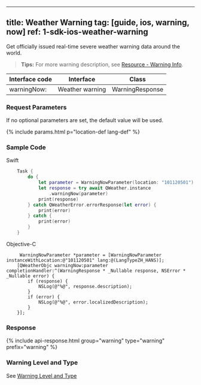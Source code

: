 <!--
 * @Date: 2025-03-06 10:02:06
 * @LastEditors: bolepichi
 * @LastEditTime: 2025-03-14 15:48:50
 * @FilePath: /dev-site/docs/_en/ios-sdk/warning/ios-weather-warning.md
-->
---
title: Weather Warning
tag: [guide, ios, warning, now]
ref: 1-sdk-ios-weather-warning
---

Get officially issued real-time severe weather warning data around the world.

> **Tips:** For more warning description, see [Resource - Warning Info](/en/docs/resource/warning-info/).

| Interface code | Interface       | Class            |
| --------------------- | --------------- | ---------------- |
| warningNow:  | Weather warning | WarningResponse |

### Request Parameters

If no optional parameters are set, the default value will be used.

{% include params.html p="location-def lang-def" %}


### Sample Code

Swift

```swift
    Task {
        do {
            let parameter = WarningNowParameter(location: "101120501")
            let response = try await QWeather.instance
                .warningNow(parameter)
            print(response)
        } catch QWeatherError.errorResponse(let error) {
            print(error)
        } catch {
            print(error)
        }
    }
```

Objective-C

```objc
     WarningNowParameter *parameter = [WarningNowParameter instanceWithLocation:@"101120501" lang:@(LangTypeZH_HANS)];
    [QWeatherObjc warningNow:parameter completionHandler:^(WarningResponse * _Nullable response, NSError * _Nullable error) {
        if (response) {
            NSLog(@"%@", response.description);
        }
        if (error) {
            NSLog(@"%@", error.localizedDescription);
        }
    }];
```

### Response

{% include api-response.html group="warning" type="warning" prefix="warning" %}

### Warning Level and Type

See [Warning Level and Type](/en/docs/resource/warning-info/)